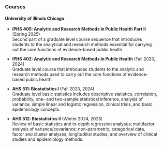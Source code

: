 ### Courses

#### University of Illinois Chicago
- **IPHS 405: Analytic and Research Methods in Public Health Part II** (Spring 2025)\
Second part of a graduate level course sequence that introduces students to the analytical and research methods essential for carrying out the core functions of evidence-based public health

- **IPHS 402: Analytic and Research Methods in Public Health** (Fall 2023, 2024)\
Graduate level course that introduces students to the analytic and research methods used to carry out the core functions of evidence-based public health.

- **AHS 511: Biostatistics I** (Fall 2023, 2024)\
Graduate level basic statistics includes descriptive statistics, correlation, probability, one- and two-sample statistical inference, analysis of variance, simple linear and logistic regression, clinical trials, and basic epidemiology concepts.

- **AHS 512: Biostatistics II** (Winter 2024, 2025)\
Review of basic statistics and in-depth regression analyses; multifactor analysis of variance/covariance; non-parametric, categorical data, factor and cluster analyses; longitudinal studies; and overview of clinical studies and epidemiology methods.


